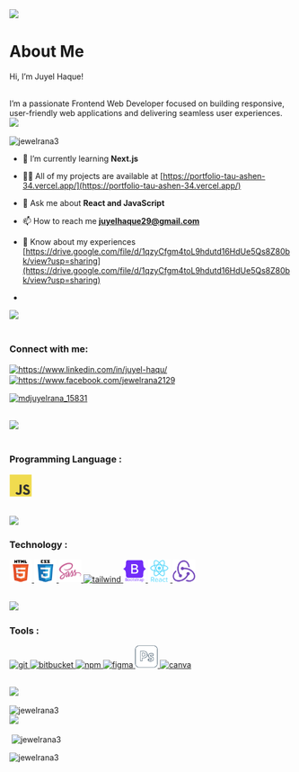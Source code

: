 



<img src="https://github-readme-stats.vercel.app/api?username=YourUsername&show_icons=true" />



<h1> About Me </h1>

Hi, I’m Juyel Haque!

<br />
I’m a passionate Frontend Web Developer focused on building responsive, user-friendly web applications and delivering seamless user experiences.

<img src="https://user-images.githubusercontent.com/73097560/115834477-dbab4500-a447-11eb-908a-139a6edaec5c.gif">

<p align="left"> <img src="https://komarev.com/ghpvc/?username=jewelrana3&label=Profile%20views&color=0e75b6&style=flat" alt="jewelrana3" /> </p>

- 🌱 I’m currently learning **Next.js**

- 👨‍💻 All of my projects are available at [https://portfolio-tau-ashen-34.vercel.app/](https://portfolio-tau-ashen-34.vercel.app/)

- 💬 Ask me about **React and JavaScript**

- 📫 How to reach me **juyelhaque29@gmail.com**

- 📄 Know about my experiences [https://drive.google.com/file/d/1qzyCfgm4toL9hdutd16HdUe5Qs8Z80bk/view?usp=sharing](https://drive.google.com/file/d/1qzyCfgm4toL9hdutd16HdUe5Qs8Z80bk/view?usp=sharing)
- <br/>
<img src="https://user-images.githubusercontent.com/73097560/115834477-dbab4500-a447-11eb-908a-139a6edaec5c.gif">
<br/>
<br/>
<h3 align="left">Connect with me:</h3>
<p align="left">
<a href="https://linkedin.com/in/https://www.linkedin.com/in/juyel-haqu/" target="blank"><img align="center" src="https://raw.githubusercontent.com/rahuldkjain/github-profile-readme-generator/master/src/images/icons/Social/linked-in-alt.svg" alt="https://www.linkedin.com/in/juyel-haqu/" height="30" width="40" /></a>
<a href="https://fb.com/https://www.facebook.com/jewelrana2129" target="blank"><img align="center" src="https://raw.githubusercontent.com/rahuldkjain/github-profile-readme-generator/master/src/images/icons/Social/facebook.svg" alt="https://www.facebook.com/jewelrana2129" height="30" width="40" /></a>

<a href="https://discord.gg/mdjuyelrana_15831" target="blank"><img align="center" src="https://raw.githubusercontent.com/rahuldkjain/github-profile-readme-generator/master/src/images/icons/Social/discord.svg" alt="mdjuyelrana_15831" height="30" width="40" /></a>
</p>
<br/>
<img src="https://user-images.githubusercontent.com/73097560/115834477-dbab4500-a447-11eb-908a-139a6edaec5c.gif">
<br/>
<br/>
<h3 align="left">Programming Language :</h3>
<p align="left"><a href="https://developer.mozilla.org/en-US/docs/Web/JavaScript" target="_blank" rel="noreferrer"> <img src="https://raw.githubusercontent.com/devicons/devicon/master/icons/javascript/javascript-original.svg" alt="javascript" width="40" height="40"/> </a>  </p>
</br>

<img src="https://user-images.githubusercontent.com/73097560/115834477-dbab4500-a447-11eb-908a-139a6edaec5c.gif">


<h3 align="left">Technology :</h3>
<p align="left">
  <a href="https://www.w3.org/html/" target="_blank" rel="noreferrer"> <img src="https://raw.githubusercontent.com/devicons/devicon/master/icons/html5/html5-original-wordmark.svg" alt="html5" width="40" height="40"/> </a>     <a href="https://www.w3schools.com/css/" target="_blank" rel="noreferrer"> <img src="https://raw.githubusercontent.com/devicons/devicon/master/icons/css3/css3-original-wordmark.svg" alt="css3" width="40" height="40"/> </a>     <a href="https://sass-lang.com" target="_blank" rel="noreferrer"> <img src="https://raw.githubusercontent.com/devicons/devicon/master/icons/sass/sass-original.svg" alt="sass" width="40" height="40"/> </a>     <a href="https://tailwindcss.com/" target="_blank" rel="noreferrer"> <img src="https://www.vectorlogo.zone/logos/tailwindcss/tailwindcss-icon.svg" alt="tailwind" width="40" height="40"/> </a>     <a href="https://getbootstrap.com" target="_blank" rel="noreferrer"> <img src="https://raw.githubusercontent.com/devicons/devicon/master/icons/bootstrap/bootstrap-plain-wordmark.svg" alt="bootstrap" width="40" height="40"/> </a>     <a href="https://reactjs.org/" target="_blank" rel="noreferrer"> <img src="https://raw.githubusercontent.com/devicons/devicon/master/icons/react/react-original-wordmark.svg" alt="react" width="40" height="40"/> </a>     <a href="https://redux.js.org" target="_blank" rel="noreferrer"> <img src="https://raw.githubusercontent.com/devicons/devicon/master/icons/redux/redux-original.svg" alt="redux" width="40" height="40"/> </a>
</p>

</br>

<img src="https://user-images.githubusercontent.com/73097560/115834477-dbab4500-a447-11eb-908a-139a6edaec5c.gif">

<h3 align="left">Tools :</h3>
<p align="left">
  <a href="https://git-scm.com/" target="_blank" rel="noreferrer"> <img src="https://www.vectorlogo.zone/logos/git-scm/git-scm-icon.svg" alt="git" width="40" height="40"/> </a>      <a href="https://bitbucket.org/product" target="_blank" rel="noreferrer"> <img src="https://slack-files2.s3-us-west-2.amazonaws.com/avatars/2018-03-21/334235045829_1d1db85d6877560365df_512.png" alt="bitbucket" width="40" height="40"/> </a>    <a href="https://www.npmjs.com/" target="_blank" rel="noreferrer"> <img src="https://miro.medium.com/v2/resize:fit:640/format:webp/1*o474X_2eTiF2Dnn39h6Rjg.jpeg" alt="npm" width="50" height="30"/> </a>    <a href="https://www.figma.com/" target="_blank" rel="noreferrer"> <img src="https://www.vectorlogo.zone/logos/figma/figma-icon.svg" alt="figma" width="40" height="40"/> </a>     <a href="https://www.photoshop.com/en" target="_blank" rel="noreferrer"> <img src="https://raw.githubusercontent.com/devicons/devicon/master/icons/photoshop/photoshop-line.svg" alt="photoshop" width="40" height="40"/> </a> <a href="https://www.canva.com/" target="_blank" rel="noreferrer"> <img src="https://play-lh.googleusercontent.com/3aWGqSf3T_p3F6wc8FFvcZcnjWlxpZdNaqFVEvPwQ1gTOPkVoZwq6cYvfK9eCkwCXbRY" alt="canva" width="40" height="40" /> </a> 
</p>
</br>

<img src="https://user-images.githubusercontent.com/73097560/115834477-dbab4500-a447-11eb-908a-139a6edaec5c.gif">


<p><img align="left" src="https://github-readme-stats.vercel.app/api/top-langs?username=jewelrana3&show_icons=true&locale=en&layout=compact" alt="jewelrana3" /></p>
</br>

<img src="https://user-images.githubusercontent.com/73097560/115834477-dbab4500-a447-11eb-908a-139a6edaec5c.gif">

<p>&nbsp;<img align="center" src="https://github-readme-stats.vercel.app/api?username=jewelrana3&show_icons=true&locale=en" alt="jewelrana3" /></p>

<p><img align="center" src="https://github-readme-streak-stats.herokuapp.com/?user=jewelrana3&" alt="jewelrana3" /></p>
